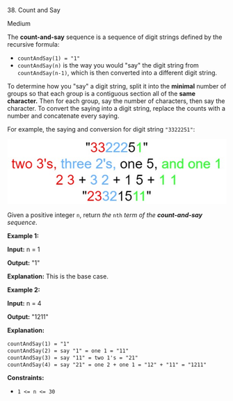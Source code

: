 38\. Count and Say

Medium

The **count-and-say** sequence is a sequence of digit strings defined by the recursive formula:

*   `countAndSay(1) = "1"`
*   `countAndSay(n)` is the way you would "say" the digit string from `countAndSay(n-1)`, which is then converted into a different digit string.

To determine how you "say" a digit string, split it into the **minimal** number of groups so that each group is a contiguous section all of the **same character.** Then for each group, say the number of characters, then say the character. To convert the saying into a digit string, replace the counts with a number and concatenate every saying.

For example, the saying and conversion for digit string `"3322251"`:

![](countandsay.jpg)

Given a positive integer `n`, return _the_ `nth` _term of the **count-and-say** sequence_.

**Example 1:**

**Input:** n = 1

**Output:** "1"

**Explanation:** This is the base case. 

**Example 2:**

**Input:** n = 4

**Output:** "1211"

**Explanation:**

    countAndSay(1) = "1"
    countAndSay(2) = say "1" = one 1 = "11"
    countAndSay(3) = say "11" = two 1's = "21"
    countAndSay(4) = say "21" = one 2 + one 1 = "12" + "11" = "1211" 

**Constraints:**

*   `1 <= n <= 30`